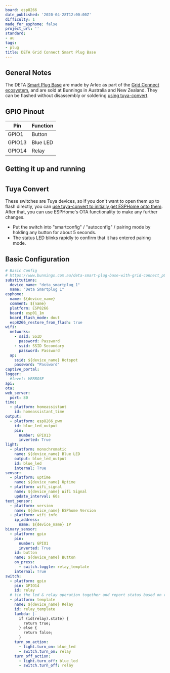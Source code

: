 ```yaml
---
board: esp8266
date_published: '2020-04-28T12:00:00Z'
difficulty: 1
made_for_esphome: false
project_url: ''
standard:
- au
tags:
- plug
title: DETA Grid Connect Smart Plug Base
---
```


## General Notes

The DETA [Smart Plug Base](https://www.bunnings.com.au/deta-smart-plug-base-with-grid-connect_p0098817) are made by Arlec as part of the [Grid Connect ecosystem](https://grid-connect.com.au/), and are sold at Bunnings in Australia and New Zealand. They can be flashed without disassembly or soldering [using tuya-convert](#tuya-convert).

## GPIO Pinout

| Pin | Function |
| --- | -------- |
| GPIO1 | Button |
| GPIO13 | Blue LED |
| GPIO14 | Relay |

## Getting it up and running

#

## Tuya Convert

These switches are Tuya devices, so if you don't want to open them up to flash directly, you can [use tuya-convert to initially get ESPHome onto them](/guides/tuya-convert/). After that, you can use ESPHome's OTA functionality to make any further changes.
- Put the switch into "smartconfig" / "autoconfig" / pairing mode by holding any button for about 5 seconds.
- The status LED blinks rapidly to confirm that it has entered pairing mode.

## Basic Configuration

```yaml
# Basic Config
# https://www.bunnings.com.au/deta-smart-plug-base-with-grid-connect_p0098817
substitutions:
  device_name: "deta_smartplug_1"
  name: "Deta Smartplug 1"
esphome:
  name: ${device_name}
  comment: ${name}
  platform: ESP8266
  board: esp01_1m
  board_flash_mode: dout
  esp8266_restore_from_flash: true
wifi:
  networks:
    - ssid: SSID
      password: Password
    - ssid: SSID Secondary
      password: Password
  ap:
    ssid: ${device_name} Hotspot
    password: "Password"
captive_portal:
logger:
  #level: VERBOSE
api:
ota:
web_server:
  port: 80
time:
  - platform: homeassistant
    id: homeassistant_time
output:
  - platform: esp8266_pwm
    id: blue_led_output
    pin:
      number: GPIO13
      inverted: True
light:
  - platform: monochromatic
    name: ${device_name} Blue LED
    output: blue_led_output
    id: blue_led
    internal: True
sensor:
  - platform: uptime
    name: ${device_name} Uptime
  - platform: wifi_signal
    name: ${device_name} Wifi Signal
    update_interval: 60s
text_sensor:
  - platform: version
    name: ${device_name} ESPhome Version
  - platform: wifi_info
    ip_address:
      name: ${device_name} IP
binary_sensor:
  - platform: gpio
    pin:
      number: GPIO1
      inverted: True
    id: button
    name: ${device_name} Button
    on_press:
      - switch.toggle: relay_template
    internal: True
switch:
  - platform: gpio
    pin: GPIO14
    id: relay
  # tie the led & relay operation together and report status based on relay state
  - platform: template
    name: ${device_name} Relay
    id: relay_template
    lambda: |-
      if (id(relay).state) {
        return true;
      } else {
        return false;
      }
    turn_on_action:
      - light.turn_on: blue_led
      - switch.turn_on: relay
    turn_off_action:
      - light.turn_off: blue_led
      - switch.turn_off: relay
```